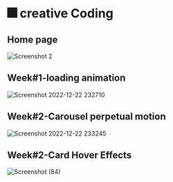 # 🎆 creative Coding
##  Home page
![Screenshot 2](https://user-images.githubusercontent.com/90189815/209234081-3e4d710d-fc1d-4b26-9222-9655d7b689a7.png)
## Week#1-loading animation

![Screenshot 2022-12-22 232710](https://user-images.githubusercontent.com/90189815/209236364-9733d354-c7a2-4aaa-8113-db3e9f147bdf.png)

## Week#2-Carousel perpetual motion

![Screenshot 2022-12-22 233245](https://user-images.githubusercontent.com/90189815/209236901-c1428b22-dcab-4681-8186-df198fb4f1f3.png)


## Week#2-Card Hover Effects
![Screenshot (84)](https://user-images.githubusercontent.com/90189815/208985486-5ad087dd-8fc8-4b53-81a0-b6872e0791e8.png)
